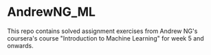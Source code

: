 # AndrewNG_ML
This repo contains solved assignment exercises from Andrew NG's coursera's course "Introduction to Machine Learning" for week 5 and onwards.
